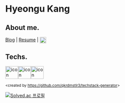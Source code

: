 # Hyeongu Kang

## About me.

  [Blog](https://velog.io/@nine57) | [Resume](https://abalone-shawl-d3d.notion.site/Hyeongu-Kang-33c663932442408d96bdeb2391d32d2e) | [<img align="center" alt="LinkedIn" width="20px" src="https://user-images.githubusercontent.com/65281583/157831886-4137ba92-d445-47b5-bed5-d42cb778c1b2.png" />](https://www.rocketpunch.com/@gusrn015)

## Techs.

  <div style="display: flex; align-items: flex-start;"> <img src="https://techstack-generator.vercel.app/django-icon.svg" alt="icon" width="40" height="40" /><img src="https://techstack-generator.vercel.app/mysql-icon.svg" alt="icon" width="40" height="40" /><img src="https://techstack-generator.vercel.app/github-icon.svg" alt="icon" width="40" height="40"/></div>

  <sub> <created by <a href="https://github.com/qkrdmstlr3/techstack-generator" target="_blank">https://github.com/qkrdmstlr3/techstack-generator</a>></sub>



[![Solved.ac 프로필](http://mazassumnida.wtf/api/v2/generate_badge?boj=gusrn015)](https://solved.ac/gusrn015)

<!--
**nine57/nine57** is a ✨ _special_ ✨ repository because its `README.md` (this file) appears on your GitHub profile.

Here are some ideas to get you started:

- 🔭 I’m currently working on ...
- 🌱 I’m currently learning ...
- 👯 I’m looking to collaborate on ...
- 🤔 I’m looking for help with ...
- 💬 Ask me about ...
- 📫 How to reach me: ...
- 😄 Pronouns: ...
- ⚡ Fun fact: ...
-->
